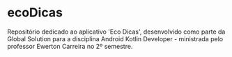 # ecoDicas
Repositório dedicado ao aplicativo 'Eco Dicas', desenvolvido como parte da Global Solution para a disciplina Android Kotlin Developer - ministrada pelo professor Ewerton Carreira no 2º semestre.
